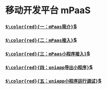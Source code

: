 # 移动开发平台 mPaaS

###   [`$\color{red}{一：mPaas简介}`$](https://gitee.com/ylyk/technology-share/blob/master/mPaas/mPaasIntroduction.md)


###   [`$\color{red}{二：mPaas接入}`$](https://gitee.com/ylyk/technology-share/blob/master/mPaas/access.md) 



###   [`$\color{red}{三：mPaas小程序接入}`$](https://gitee.com/ylyk/technology-share/blob/master/mPaas/tinyApp.md)



###   [`$\color{red}{四：uniapp导出小程序}`$](https://gitee.com/ylyk/technology-share/blob/master/mPaas/uniapp-xeport-tiny.md) 



###   [`$\color{red}{五：uniapp小程序运行调试}`$](https://gitee.com/ylyk/technology-share/blob/master/mPaas/uniapp-tiny-debug.md) 

